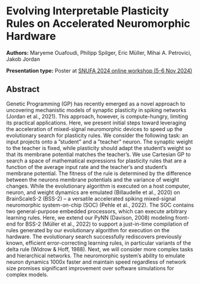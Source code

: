 # Evolving Interpretable Plasticity Rules on Accelerated Neuromorphic Hardware

**Authors:** Maryeme Ouafoudi, Philipp Spilger, Eric Müller, Mihai A. Petrovici, Jakob Jordan
                           


**Presentation type:** Poster at [SNUFA 2024 online workshop (5-6 Nov 2024)](https://snufa.net/2024)

## Abstract

Genetic Programming (GP) has recently emerged as a novel approach to uncovering mechanistic models of synaptic plasticity in spiking networks (Jordan et al., 2021). This approach, however, is compute-hungry, limiting its practical applications. Here, we present initial steps toward leveraging the acceleration of mixed-signal neuromorphic devices to speed up the evolutionary search for plasticity rules. We consider the following task: an input projects onto a ”student” and a ”teacher” neuron. The synaptic weight to the teacher is fixed, while plasticity should adapt the student’s weight so that its membrane potential matches the teacher’s. We use Cartesian GP to search a space of mathematical expressions for plasticity rules that are a function of the average input rate and the teacher’s and student’s membrane potential. The fitness of the rule is determined by the difference between the neurons membrane potentials and the variance of weight changes. While the evolutionary algorithm is executed on a host computer, neuron, and weight dynamics are emulated (Billaudelle et al., 2020) on BrainScaleS-2 (BSS-2) – a versatile accelerated spiking mixed-signal neuromorphic system-on-chip (SOC) (Pehle et al., 2022). The SOC contains two general-purpose embedded processors, which can execute arbitrary learning rules. Here, we extend our PyNN (Davison, 2008) modeling front-end for BSS-2 (Müller et al., 2022) to support a just-in-time compilation of rules generated by our evolutionary algorithm for execution on the hardware. The evolutionary search successfully rediscovers previously known, efficient error-correcting learning rules, in particular variants of the delta rule (Widrow & Hoff, 1988). Next, we will consider more complex tasks and hierarchical networks. The neuromorphic system’s ability to emulate neuron dynamics 1000x faster and maintain speed regardless of network size promises significant improvement over software simulations for complex models.